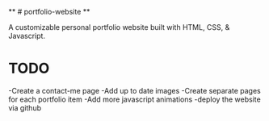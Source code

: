 ** # portfolio-website **

A customizable personal portfolio website built with HTML, CSS, & Javascript.


# TODO

-Create a contact-me page
-Add up to date images
-Create separate pages for each portfolio item
-Add more javascript animations
-deploy the website via github

